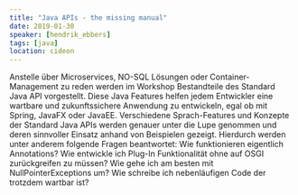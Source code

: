 ```yaml
---
title: "Java APIs - the missing manual"
date: 2019-01-30
speaker: [hendrik_ebbers]
tags: [java]
location: cideon
---
```


Anstelle über Microservices, NO-SQL Lösungen oder Container-Management zu reden werden im Workshop Bestandteile des
Standard Java API vorgestellt. Diese Java Features helfen jedem Entwickler eine wartbare und zukunftssichere Anwendung
zu entwickeln, egal ob mit Spring, JavaFX oder JavaEE. Verschiedene Sprach-Features und Konzepte der Standard Java APIs
werden genauer unter die Lupe genommen und deren sinnvoller Einsatz anhand von Beispielen gezeigt. Hierdurch werden
unter anderem folgende Fragen beantwortet: Wie funktionieren eigentlich Annotations? Wie entwickle ich Plug-In
Funktionalität ohne auf OSGI zurückgreifen zu müssen? Wie gehe ich am besten mit NullPointerExceptions um? Wie schreibe
ich nebenläufigen Code der trotzdem wartbar ist?
